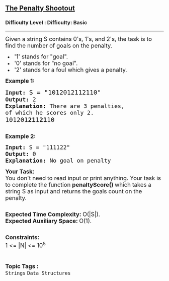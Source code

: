 <h2><a href="https://www.geeksforgeeks.org/problems/the-penalty-shootout3810/1">The Penalty Shootout</a></h2><h3>Difficulty Level : Difficulty: Basic</h3><hr><div class="problems_problem_content__Xm_eO"><p><span style="font-size:18px">Given a string S contains 0's, 1's, and 2's, the task is to find the number of goals on the penalty.</span></p>

<ul>
	<li><span style="font-size:18px">&nbsp;'1' stands for "goal".</span></li>
	<li><span style="font-size:18px">&nbsp;'0' stands for "no goal".</span></li>
	<li><span style="font-size:18px">&nbsp;'2' stands for a foul which gives a penalty.</span></li>
</ul>

<p><span style="font-size:18px"><strong>Example 1:</strong></span></p>

<pre><span style="font-size:18px"><strong>Input:</strong> </span><span style="font-size:20px">S = "1012012112110"</span><span style="font-size:18px">
<strong>Output:</strong> 2
<strong>Explanation:</strong> There are 3 penalties,
of which he scores only 2.
</span><span style="font-size:20px">101201<strong>21</strong>1<strong>21</strong>10</span>

</pre>

<p><span style="font-size:18px"><strong>Example 2:</strong></span></p>

<pre><span style="font-size:18px"><strong>Input:</strong> S = "111122"
<strong>Output:</strong> 0
<strong>Explanation:</strong> No goal on penalty</span></pre>

<p><span style="font-size:18px"><strong>Your Task:</strong><br>
You don't need to read input or print anything. Your task is to complete the function <strong>penaltyScore()&nbsp;</strong>which takes a string S as input and returns the goals count on the penalty. </span></p>

<p><br>
<span style="font-size:18px"><strong>Expected Time Complexity:&nbsp;</strong>O(|S|).<br>
<strong>Expected Auxiliary Space:&nbsp;</strong>O(1).</span></p>

<p><br>
<span style="font-size:18px"><strong>Constraints:</strong><br>
1 &lt;= |N| &lt;= 10<sup>5</sup></span></p>
</div><br><p><span style=font-size:18px><strong>Topic Tags : </strong><br><code>Strings</code>&nbsp;<code>Data Structures</code>&nbsp;